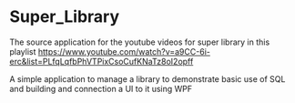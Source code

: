 # Super_Library
The source application for the youtube videos for super library in this playlist
https://www.youtube.com/watch?v=a9CC-6i-erc&list=PLfqLqfbPhVTPixCsoCufKNaTz8oI2opff

A simple application to manage a library to demonstrate basic use of SQL and building and connection a UI to it using WPF

